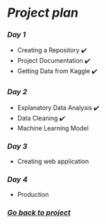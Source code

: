 # *Project plan*

### *Day 1*
* Creating a Repository :heavy_check_mark:
* Project Documentation :heavy_check_mark:
* Getting Data from Kaggle :heavy_check_mark:

### *Day 2*
* Explanatory Data Analysis :heavy_check_mark:
* Data Cleaning :heavy_check_mark:
* Machine Learning Model

### *Day 3*
* Creating web application

### *Day 4*
* Production 

### *[Go back to project](https://github.com/Abubakr1710/Survivor)*
